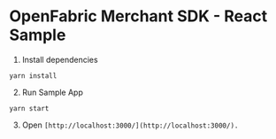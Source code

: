 # OpenFabric Merchant SDK - React Sample

1. Install dependencies

```
yarn install
```

2. Run Sample App

```
yarn start
```

3. Open `[http://localhost:3000/](http://localhost:3000/).`

